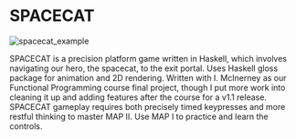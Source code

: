 # SPACECAT

![spacecat_example](http://jdbrady.info/files/spacecat.gif)

SPACECAT is a precision platform game written in Haskell, which involves navigating our hero, the spacecat, to the exit portal.
Uses Haskell gloss package for animation and 2D rendering.
Written with I. McInerney as our Functional Programming course final project, though I put more work into cleaning it up and
adding features after the course for a v1.1 release.
SPACECAT gameplay requires both precisely timed keypresses and more restful thinking to master MAP II. Use MAP I to practice
and learn the controls.




